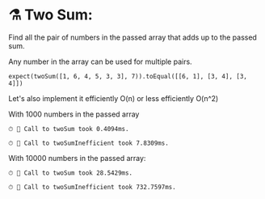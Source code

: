 # ⚗ Two Sum:

Find all the pair of numbers in the passed array that adds up to the passed sum.

Any number in the array can be used for multiple pairs.


```
expect(twoSum([1, 6, 4, 5, 3, 3], 7)).toEqual([[6, 1], [3, 4], [3, 4]])
```

Let's also implement it efficiently O(n) or less efficiently O(n^2)

With 1000 numbers in the passed array

    ⏱ 🚀 Call to twoSum took 0.4094ms.

    ⏱ 🚀 Call to twoSumInefficient took 7.8309ms.


With 10000 numbers in the passed array:

    ⏱ 🚀 Call to twoSum took 28.5429ms.

    ⏱ 🚀 Call to twoSumInefficient took 732.7597ms.



